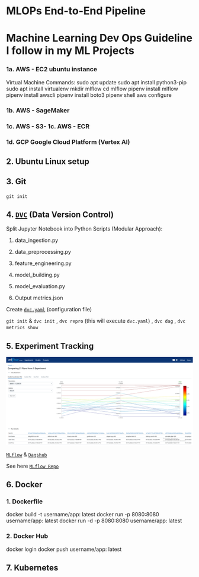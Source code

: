 
# MLOPs End-to-End Pipeline

# Machine Learning Dev Ops Guideline I follow in my ML Projects

### 1a. AWS - EC2 ubuntu instance
   Virtual Machine Commands:
   sudo apt update
   sudo apt install python3-pip
   sudo apt install virtualenv
   mkdir mlflow
   cd mlflow
   pipenv install mlflow
   pipenv install awscli
   pipenv install boto3
   pipenv shell
   aws configure
### 1b. AWS - SageMaker
### 1c. AWS - S3- 1c. AWS - ECR
### 1d. GCP Google Cloud Platform (Vertex AI)

## 2. Ubuntu Linux setup
   
## 3. Git

   `git init`

## 4. [`DVC`](https://dvc.org/doc/start) (Data Version Control) 

Split Jupyter Notebook into Python Scripts (Modular Approach):

1. data_ingestion.py 
2. data_preprocessing.py
3. feature_engineering.py
4. model_building.py
5. model_evaluation.py 

6. Output metrics.json

Create  [`dvc.yaml`](./dvc.yaml) (configuration file)

`git init` & `dvc init` , `dvc repro` (this will execute `dvc.yaml`) , `dvc dag` , `dvc metrics show` 

## 5. Experiment Tracking 

   ![`MLflow Metrics`](https://github.com/spha-code/MLflow/blob/main/MLflow_Metrics.png)

   [`MLflow`](https://mlflow.org/) & [`Dagshub`]( https://github.com/DagsHub)

   See here [`MLflow Repo`](https://github.com/spha-code/MLflow)
   
## 6. Docker

   ### 1. Dockerfile

   docker build -t username/app: latest
   docker run -p 8080:8080 username/app: latest
   docker run -d -p 8080:8080 username/app: latest

   ### 2. Docker Hub

   docker login
   docker push username/app: latest

## 7. Kubernetes
